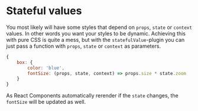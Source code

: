 # Stateful values

You most likely will have some styles that depend on `props`, `state` or `context` values. In other words you want your styles to be dynamic. Achieving this with pure CSS is quite a mess, but with the `statefulValue`-plugin you can just pass a function with `props`, `state` or `context` as parameters.

```javascript
{
	box: {
		color: 'blue',
		fontSize: (props, state, context) => props.size * state.zoom
	}
}
```

As React Components automatically rerender if the `state` changes, the `fontSize` will be updated as well.
